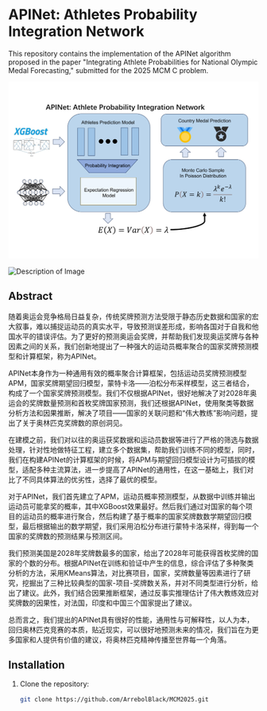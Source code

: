 # APINet: Athletes Probability Integration Network

This repository contains the implementation of the APINet algorithm proposed in the paper "Integrating Athlete Probabilities for National Olympic Medal Forecasting," submitted for the 2025 MCM C problem.

![Description of Image](fig_3.png)

![Description of Image](.png)


## Abstract

随着奥运会竞争格局日益复杂，传统奖牌预测方法受限于静态历史数据和国家的宏大叙事，难以捕捉运动员的真实水平，导致预测误差形成，影响各国对于自我和他国水平的错误评估。为了更好的预测奥运会奖牌，并帮助我们发现奥运奖牌与各种因素之间的关系，我们创新地提出了一种强大的运动员概率聚合的国家奖牌预测模型和计算框架，称为APINet。

APINet本身作为一种通用有效的概率聚合计算框架，包括运动员奖牌预测模型APM，国家奖牌期望回归模型，蒙特卡洛——泊松分布采样模型，这三者结合，构成了一个国家奖牌预测模型。我们不仅根据APINet，很好地解决了对2028年奥运会的奖牌数量预测和首枚奖牌国家预测，我们还根据APINet，使用聚类等数据分析方法和因果推断，解决了项目——国家的关联问题和“伟大教练”影响问题，提出了关于奥林匹克奖牌数的原创洞见。

在建模之前，我们对以往的奥运获奖数据和运动员数据等进行了严格的筛选与数据处理，针对性地做特征工程，建立多个数据集，帮助我们训练不同的模型，同时，我们在构建APINet的计算框架的时候，将APM与期望回归模型设计为可插拔的模型，适配多种主流算法，进一步提高了APINet的通用性，在这一基础上，我们对比了不同具体算法的优劣性，选择了最优的模型。

对于APINet，我们首先建立了APM，运动员概率预测模型，从数据中训练并输出运动员可能拿奖的概率，其中XGBoost效果最好。然后我们通过对国家的每个项目的运动员的概率进行聚合，然后构建了基于概率的国家奖牌数数学期望回归模型，最后根据输出的数学期望，我们采用泊松分布进行蒙特卡洛采样，得到每一个国家的奖牌数的预测结果与预测区间。

我们预测美国是2028年奖牌数最多的国家，给出了2028年可能获得首枚奖牌的国家的个数的分布。根据APINet在训练和验证中产生的信息，综合评估了多种聚类分析的方法，采用KMeans算法，对比赛项目，国家，奖牌数量等因素进行了研究，挖掘出了三种比较典型的国家-项目-奖牌数关系，并对不同类型进行分析，给出了建议。此外，我们结合因果推断框架，通过反事实推理估计了伟大教练效应对奖牌数的因果性，对法国，印度和中国三个国家提出了建议。

总而言之，我们提出的APINet具有很好的性能，通用性与可解释性，以人为本，回归奥林匹克竞赛的本质，贴近现实，可以很好地预测未来的情况，我们旨在为更多国家和人提供有价值的建议，将奥林匹克精神传播至世界每一个角落。

## Installation

1. Clone the repository:
   ```bash
   git clone https://github.com/ArrebolBlack/MCM2025.git
